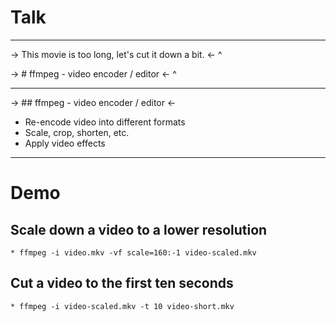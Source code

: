 # Talk

---

-> This movie is too long, let's cut it down a bit. <-
^


-> # ffmpeg - video encoder / editor <-
^

---

-> ## ffmpeg - video encoder / editor <-

* Re-encode video into different formats
* Scale, crop, shorten, etc.
* Apply video effects

---

# Demo

## Scale down a video to a lower resolution
    * ffmpeg -i video.mkv -vf scale=160:-1 video-scaled.mkv

## Cut a video to the first ten seconds
    * ffmpeg -i video-scaled.mkv -t 10 video-short.mkv
